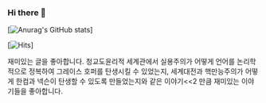 ### Hi there 👋


[![Anurag's GitHub stats](https://github-readme-stats.vercel.app/api?username=binaryeast&count_private=true&theme=merko)]

[![Hits](https://hits.seeyoufarm.com/api/count/incr/badge.svg?url=https%3A%2F%2Fgithub.com%2Fgjbae1212%2Fhit-counter)]                  

재미있는 글을 좋아합니다. 청교도윤리적 세계관에서 실용주의가 어떻게 언어를 논리학적으로 정복하여 그레이스 호퍼를 탄생시킬 수 있었는지, 세계대전과 핵만능주의가 어떻게 한컴과 넥슨이 탄생할 수 있도록 만들었는지와 같은 이야기<<2 만큼 재미있는 이야기들을 좋아합니다.
<!--
**binaryeast/binaryeast** is a ✨ _special_ ✨ repository because its `README.md` (this file) appears on your GitHub profile.

Here are some ideas to get you started:

- 🔭 I’m currently working on ...
- 🌱 I’m currently learning ...
- 👯 I’m looking to collaborate on ...
- 🤔 I’m looking for help with ...
- 💬 Ask me about ...
- 📫 How to reach me: ...
- 😄 Pronouns: ...
- ⚡ Fun fact: ...
-->
